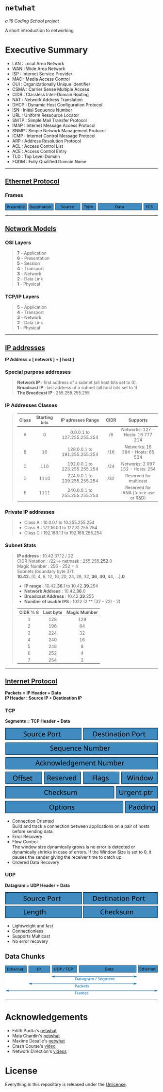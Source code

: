 # ```netwhat```
*a 19 Coding School project*

A short introduction to networking

# Executive Summary

- LAN  : Local Area Network
- WAN  : Wide Area Network
- ISP  : Internet Service Provider
- MAC  : Media Access Control
- OUI  : Organizationally Unique Identifier
- CSMA : Carrier Sense Multiple Access
- CIDR : Classless Inter-Domain Routing
- NAT  : Network Address Translation
- DHCP : Dynamic Host Configuration Protocol
- ISN  : Initial Sequence Number
- URL  : Uniform Ressource Locator
- SMTP : Simple Mail Transfer Protocol
- IMAP : Internet Message Access Protocol
- SNMP : Simple Network Management Protocol
- ICMP : Internet Control Message Protocol
- ARP  : Address Resolution Protocol
- ACL  : Access Control List
- ACE  : Access Control Entry
- TLD  : Top Level Domain
- FQDM : Fully Qualified Domain Name

***

## [Ethernet Protocol](https://github.com/tderwedu/42cursus/blob/main/04_Netwhat/EthernetProtocol.md)
### Frames
![Ethernet_Format](./Images/Ethernet_Format.svg)

***

## [Network Models](https://github.com/tderwedu/42cursus/blob/main/04_Netwhat/NetworkModels.md)
### OSI Layers
>**7** - Application  
>**6** - Presentation  
>**5** - Session  
>**4** - Transport  
>**3** - Network  
>**2** - Data Link  
>**1** - Physical  

### TCP/IP Layers
>**5** - Application  
>**4** - Transport  
>**3** - Network  
>**2** - Data Link  
>**1** - Physical  

***

## [IP addresses](https://github.com/tderwedu/42cursus/blob/main/04_Netwhat/IPs.md)

**IP Address = [ network ] + [ host ]**  

### Special purpose addresses
> **Network IP** : first address of a subnet (all host bits set to 0).  
> **Broadcast IP** : last address of a subnet (all host bits set to 1).  
> **The Broadcast IP** : 255.255.255.255
### IP Addresses Classes
 > | Class| Starting bits  | IP adresses Range               | CIDR |  Supports                             |
 > | :--: | :------------: | :-----------------------------: | :--: | :-----------------------------------: |
 > |   A  | 0              |  0.0.0.1    to  127.255.255.254 |  /8  | Networks: 127 - Hosts: 16 777 214     |
 > |   B  | 10             |  128.0.0.1  to  191.255.255.254 |  /16 | Networks: 16 384 - Hosts: 65 534      |
 > |   C  | 110            |  192.0.0.1  to  223.255.255.254 |  /24 | Networks: 2 097 152 - Hosts: 254      |
 > |   D  | 1110           |  224.0.0.1  to  239.255.255.254 |  /32 | Reserved for multicast                |
 > |   E  | 1111           |  240.0.0.1  to  255.255.255.254 |      | Reserved for IANA (future use or R&D) |

### Private IP addresses
 > - Class A : 10.0.0.1		to 10.255.255.254
 > - Class B : 172.16.0.1	to 172.31.255.254
 > - Class C : 192.168.1.1	to 192.168.255.254

### Subnet Stats
> **IP address** : 10.42.37.12 / 22  
> CIDR Notation : /22 -> netmask : 255.255.**252**.0  
> Magic Number : 256 - 252 = 4  
> Subnets (boundary byte 37):  
> **10.42.** [0, 4, 8, 12, 16, 20, 24, 28, 32, **36**, **40**, 44, ...]**.0**
> - **IP range** : 10.42.**36**.1 to 10.42.**39**.254
> - **Network Address** : 10.42.**36**.0
> - **Broadcast Address** : 10.42.**39**.255
> - **Number of usable IPS** : 1022 (2 ** (32 - 22) - 2)

> | CIDR % 8 | Last byte | Magic Mumber |
> | :------: | :-------: | :----------: |
> |    1     |    128    |      128     |
> |    2     |    196    |       64     |
> |    3     |    224    |       32     |
> |    4     |    240    |       16     |
> |    5     |    248    |        8     |
> |    6     |    252    |        4     |
> |    7     |    254    |        2     |

***

## [Internet Protocol](https://github.com/tderwedu/42cursus/blob/main/04_Netwhat/InternetProtocol.md)

**Packets = IP Header + Data**  
**IP Header : Source IP + Destination IP**


### TCP

**Segments = TCP Header + Data** 

![TCP_Header](./Images/TCP_Header.svg)
- Connection Oriented  
	Build and track a connection between applications on a pair of hosts before sending data.
- Error Recovery
- Flow Control  
	The window size dynamically grows is no error is detected or dynamically shrinks in case of errors. If the  Window Size is set to 0, it pauses the sender giving the receiver time to catch up.
- Ordered Data Recovery

### UDP

**Datagram = UDP Header + Data**

![UDP_Header](./Images/UDP_Header.svg)
- Lightweight and fast 
- Connectionless
- Supports Multicast
- No error recovery

## Data Chunks

![Domains](./Images/Headers.svg)

***

# Acknowledgements
- Edith Puclla's [netwhat](https://github.com/edithturn/42-silicon-valley-netwhat)  
- Maia Chardin's [netwhat](https://github.com/Mazoise/NETWHAT_DOC/blob/master/research.md)  
- Maxime Desalle's [netwhat](https://github.com/maxdesalle/42/tree/main/netwhat)  
- Crash Course's [video](https://www.youtube.com/watch?v=guvsH5OFizE&feature=emb_title)  
- Network Direction's [videos](https://www.youtube.com/watch?v=cNwEVYkx2Kk&list=PLDQaRcbiSnqF5U8ffMgZzS7fq1rHUI3Q8)

# License
Everything in this repository is released under the [Unlicense](https://github.com/tderwedu/42cursus/blob/main/LICENSE).
